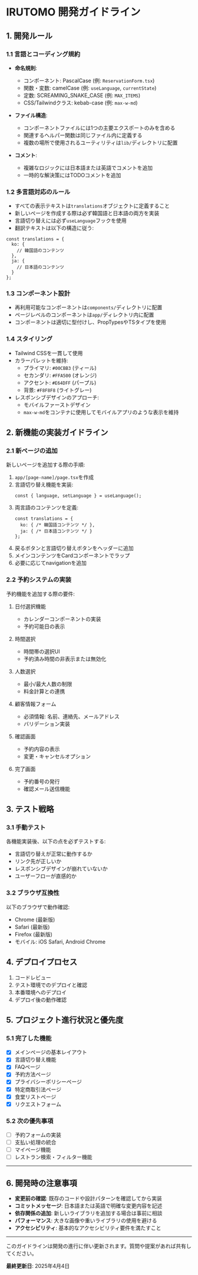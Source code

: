 # IRUTOMO 開発ガイドライン

## 1. 開発ルール

### 1.1 言語とコーディング規約

- **命名規則**:
  - コンポーネント: PascalCase (例: `ReservationForm.tsx`)
  - 関数・変数: camelCase (例: `useLanguage`, `currentState`)
  - 定数: SCREAMING_SNAKE_CASE (例: `MAX_ITEMS`)
  - CSS/Tailwindクラス: kebab-case (例: `max-w-md`)

- **ファイル構造**:
  - コンポーネントファイルには1つの主要エクスポートのみを含める
  - 関連するヘルパー関数は同じファイル内に定義する
  - 複数の場所で使用されるユーティリティは`lib/`ディレクトリに配置

- **コメント**:
  - 複雑なロジックには日本語または英語でコメントを追加
  - 一時的な解決策にはTODOコメントを追加

### 1.2 多言語対応のルール

- すべての表示テキストは`translations`オブジェクトに定義すること
- 新しいページを作成する際は必ず韓国語と日本語の両方を実装
- 言語切り替えには必ず`useLanguage`フックを使用
- 翻訳テキストは以下の構造に従う:

```tsx
const translations = {
  ko: {
    // 韓国語のコンテンツ
  },
  ja: {
    // 日本語のコンテンツ
  }
};
```

### 1.3 コンポーネント設計

- 再利用可能なコンポーネントは`components/`ディレクトリに配置
- ページレベルのコンポーネントは`app/`ディレクトリ内に配置
- コンポーネントは適切に型付けし、PropTypesやTSタイプを使用

### 1.4 スタイリング

- Tailwind CSSを一貫して使用
- カラーパレットを維持:
  - プライマリ: `#00CBB3` (ティール)
  - セカンダリ: `#FFA500` (オレンジ)
  - アクセント: `#E64DFF` (パープル)
  - 背景: `#F8F8F8` (ライトグレー)
- レスポンシブデザインのアプローチ:
  - モバイルファーストデザイン
  - `max-w-md`をコンテナに使用してモバイルアプリのような表示を維持

## 2. 新機能の実装ガイドライン

### 2.1 新ページの追加

新しいページを追加する際の手順:

1. `app/[page-name]/page.tsx`を作成
2. 言語切り替え機能を実装:
   ```tsx
   const { language, setLanguage } = useLanguage();
   ```
3. 両言語のコンテンツを定義:
   ```tsx
   const translations = {
     ko: { /* 韓国語コンテンツ */ },
     ja: { /* 日本語コンテンツ */ }
   };
   ```
4. 戻るボタンと言語切り替えボタンをヘッダーに追加
5. メインコンテンツをCardコンポーネントでラップ
6. 必要に応じてnavigationを追加

### 2.2 予約システムの実装

予約機能を追加する際の要件:

1. 日付選択機能
   - カレンダーコンポーネントの実装
   - 予約可能日の表示

2. 時間選択
   - 時間帯の選択UI
   - 予約済み時間の非表示または無効化

3. 人数選択
   - 最小/最大人数の制限
   - 料金計算との連携

4. 顧客情報フォーム
   - 必須情報: 名前、連絡先、メールアドレス
   - バリデーション実装

5. 確認画面
   - 予約内容の表示
   - 変更・キャンセルオプション

6. 完了画面
   - 予約番号の発行
   - 確認メール送信機能

## 3. テスト戦略

### 3.1 手動テスト

各機能実装後、以下の点を必ずテストする:

- 言語切り替えが正常に動作するか
- リンク先が正しいか
- レスポンシブデザインが崩れていないか
- ユーザーフローが直感的か

### 3.2 ブラウザ互換性

以下のブラウザで動作確認:

- Chrome (最新版)
- Safari (最新版)
- Firefox (最新版)
- モバイル: iOS Safari, Android Chrome

## 4. デプロイプロセス

1. コードレビュー
2. テスト環境でのデプロイと確認
3. 本番環境へのデプロイ
4. デプロイ後の動作確認

## 5. プロジェクト進行状況と優先度

### 5.1 完了した機能

- [x] メインページの基本レイアウト
- [x] 言語切り替え機能
- [x] FAQページ
- [x] 予約方法ページ
- [x] プライバシーポリシーページ
- [x] 特定商取引法ページ
- [x] 食堂リストページ
- [x] リクエストフォーム

### 5.2 次の優先事項

- [ ] 予約フォームの実装
- [ ] 支払い処理の統合
- [ ] マイページ機能
- [ ] レストラン検索・フィルター機能

---

## 6. 開発時の注意事項

- **変更前の確認**: 既存のコードや設計パターンを確認してから実装
- **コミットメッセージ**: 日本語または英語で明確な変更内容を記述
- **依存関係の追加**: 新しいライブラリを追加する場合は事前に相談
- **パフォーマンス**: 大きな画像や重いライブラリの使用を避ける
- **アクセシビリティ**: 基本的なアクセシビリティ要件を満たすこと

---

このガイドラインは開発の進行に伴い更新されます。質問や提案があれば共有してください。

**最終更新日**: 2025年4月4日
